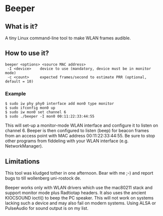 Beeper
======

What is it?
-----------

A tiny Linux command-line tool to make WLAN frames audible.


How to use it?
--------------

    beeper <options> <source MAC address>
     -I <device>    device to use (mandatory, device must be in monitor mode)
     -c <count>     expected frames/second to estimate PRR (optional, default = 10)

### Example

    $ sudo iw phy phy0 interface add mon0 type monitor
    $ sudo ifconfig mon0 up
    $ sudo iw mon0 set channel 6
    $ sudo ./beeper -I mon0 00:11:22:33:44:55

This will set-up a monitor-mode WLAN interface and configure it to listen on
channel 6. Beeper is then configured to listen (beep) for beacon frames from an
access point with MAC address 00:11:22:33:44:55. Be sure to stop other programs
from fiddeling with your WLAN interface (e.g. NetworkManager).


Limitations
-----------

This tool was kludged tother in one afternoon. Bear with me ;-) and report bugs
to till <dot> wollenberg <at> uni-rostock <dot> de.

Beeper works only with WLAN drivers which use the mac80211 stack and support
monitor mode plus Radtiotap headers. It also uses the ancient KIOCSOUND ioctl()
to beep the PC speaker. This will not work on systems lacking such a device and
may also fail on modern systems. Using ALSA or PulseAudio for sound output is
on my list.
